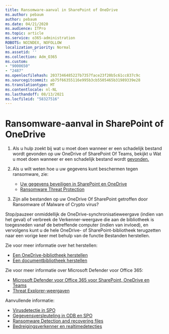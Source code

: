 ```yaml
---
title: Ransomware-aanval in SharePoint of OneDrive
ms.author: pebaum
author: pebaum
ms.date: 04/21/2020
ms.audience: ITPro
ms.topic: article
ms.service: o365-administration
ROBOTS: NOINDEX, NOFOLLOW
localization_priority: Normal
ms.assetid: ''
ms.collection: Adm_O365
ms.custom:
- "9000650"
- "2487"
ms.openlocfilehash: 2037346485227b7357face23f20b5c61cc837c9c
ms.sourcegitcommit: ab75f66355116e995b3cb5505465b31989339e28
ms.translationtype: MT
ms.contentlocale: nl-NL
ms.lasthandoff: 08/13/2021
ms.locfileid: "58327516"
---
```

# <a name="ransomware-attack-in-sharepoint-or-onedrive"></a>Ransomware-aanval in SharePoint of OneDrive

1.  Als u hulp zoekt bij wat u moet doen wanneer er een schadelijk bestand wordt gevonden op uw OneDrive of SharePoint Of Teams, bekijkt u Wat u moet doen wanneer er een schadelijk bestand wordt [gevonden.](https://support.office.com/en-ie/article/what-to-do-when-a-malicious-file-is-found-in-sharepoint-online-onedrive-or-microsoft-teams-01e902ad-a903-4e0f-b093-1e1ac0c37ad2)
2. Als u wilt weten hoe u uw gegevens kunt beschermen tegen ransomware, zie:
    - [Uw gegevens beveiligen in SharePoint en OneDrive](https://docs.microsoft.com/sharepoint/safeguarding-your-data) 
    - [Ransomware Threat Protection](https://docs.microsoft.com/windows/security/threat-protection/intelligence/ransomware-malware)    

3.  Zijn alle bestanden op uw OneDrive Of SharePoint getroffen door Ransomware of Malware of Crypto virus? 

Stop/pauzeer onmiddellijk de OneDrive-synchronisatieweergave (indien van het geval) of verbreek de Verkenner-weergave die aan de bibliotheek is toegesneden vanaf de betreffende computer (indien van invloed), en vervolgens kunt u de hele OneDrive- of SharePoint-bibliotheek terugzetten naar een vorige keer met behulp van de functie Bestanden herstellen. 

Zie voor meer informatie over het herstellen:

- [Een OneDrive-bibliotheek herstellen](https://support.office.com/article/restore-your-onedrive-fa231298-759d-41cf-bcd0-25ac53eb8a150)
- [Een documentbibliotheek herstellen](https://support.office.com/article/restore-a-document-library-317791c3-8bd0-4dfd-8254-3ca90883d39a)

Zie voor meer informatie over Microsoft Defender voor Office 365:
- [Microsoft Defender voor Office 365 voor SharePoint, OneDrive en Teams](https://docs.microsoft.com/microsoft-365/security/office-365-security/atp-for-spo-odb-and-teams)
- [Threat Explorer-weergaven](https://docs.microsoft.com/microsoft-365/security/office-365-security/threat-explorer-views)

Aanvullende informatie:

- [Virusdetectie in SPO](https://docs.microsoft.com/microsoft-365/security/office-365-security/virus-detection-in-spo)</br>
- [Gegevensversleuteling in ODB en SPO](https://docs.microsoft.com/microsoft-365/compliance/data-encryption-in-odb-and-spo)</br>
- [Ransomware Detection and recovering files](https://support.office.com/article/Ransomware-detection-and-recovering-your-files-0d90ec50-6bfd-40f4-acc7-b8c12c73637f)</br>
- [Bedreigingsverkenner en realtimedetecties](https://docs.microsoft.com/microsoft-365/security/office-365-security/threat-explorer-views)